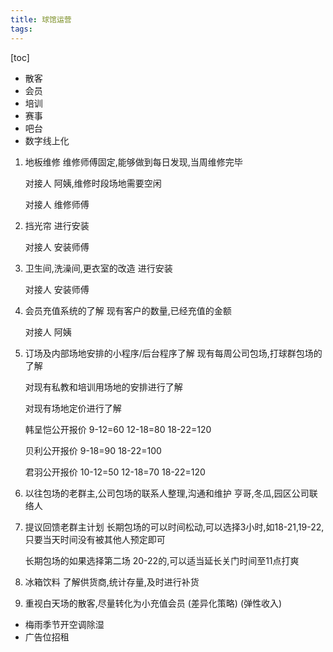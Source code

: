 ```yaml
---
title: 球馆运营
tags: 
---
```


[toc]

- 散客
- 会员
- 培训
- 赛事
- 吧台
- 数字线上化

1. 地板维修
	维修师傅固定,能够做到每日发现,当周维修完毕
	
	对接人 阿姨,维修时段场地需要空闲
	
	对接人 维修师傅

2. 挡光帘
   进行安装
   
   对接人 安装师傅
   
3. 卫生间,洗澡间,更衣室的改造
	进行安装
	
	对接人 安装师傅

4. 会员充值系统的了解
	现有客户的数量,已经充值的金额
	
	对接人 阿姨

5. 订场及内部场地安排的小程序/后台程序了解
	现有每周公司包场,打球群包场的了解
	
	对现有私教和培训用场地的安排进行了解
	
	对现有场地定价进行了解
	
	韩呈恺公开报价 9-12=60 12-18=80 18-22=120
	
	贝利公开报价 9-18=90 18-22=100
	
	君羽公开报价 10-12=50 12-18=70 18-22=120

6. 以往包场的老群主,公司包场的联系人整理,沟通和维护
	亨哥,冬瓜,园区公司联络人

7. 提议回馈老群主计划
	长期包场的可以时间松动,可以选择3小时,如18-21,19-22,只要当天时间没有被其他人预定即可
	
	长期包场的如果选择第二场 20-22的,可以适当延长关门时间至11点打爽

9. 冰箱饮料
	了解供货商,统计存量,及时进行补货
	
10. 重视白天场的散客,尽量转化为小充值会员	(差异化策略) (弹性收入)

* 梅雨季节开空调除湿
* 广告位招租